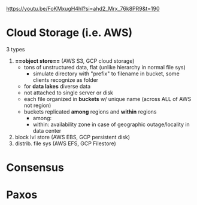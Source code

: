 https://youtu.be/FoKMxugH4hI?si=ahd2_Mrx_76k8PR9&t=190

# Cloud Storage (i.e. AWS)
3 types
1. **==object store==** (AWS S3, GCP cloud storage)
	- tons of unstructured data, flat (unlike hierarchy in normal file sys)
		- simulate directory with "prefix" to filename in bucket, some clients recognize as folder
	- for **data lakes** diverse data
	- not attached to single server or disk
	- each file organized in **buckets** w/ unique name (across ALL of AWS not region)
	- buckets replicated **among** regions and **within** regions
		- among:
		- within: availability zone in case of geographic outage/locality in data center 
1. block lvl store (AWS EBS, GCP persistent disk)
2. distrib. file sys (AWS EFS, GCP Filestore)

# Consensus

# Paxos